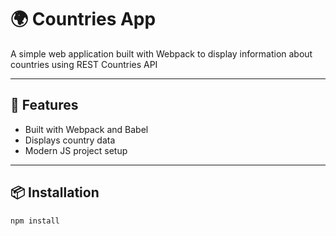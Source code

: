 # 🌍 Countries App

A simple web application built with Webpack to display information about countries using REST Countries API

---

## 🚀 Features

- Built with Webpack and Babel
- Displays country data
- Modern JS project setup

---

## 📦 Installation

```bash
npm install
